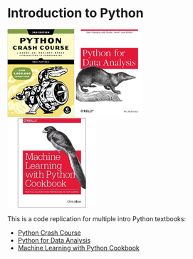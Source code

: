 # Introduction to Python

<div>
<img src="Image/cover1.jpeg" width="150"/>
<img src="Image/cover2.jpeg" width="150"/>
<img src="Image/cover3.jpeg" width="200"/>
</div>


This is a code replication for multiple intro Python textbooks: 

* [Python Crash Course](https://www.amazon.com/Python-Crash-Course-Hands-Project-Based/dp/1593276036) 
* [Python for Data Analysis](https://www.amazon.com/Python-Data-Analysis-Wrangling-IPython/dp/1491957662/ref=sr_1_1?crid=JYU2RLCE9Y9K&keywords=python+for+data+analysis&qid=1647150874&s=books&sprefix=python+for+data+analysis%2Cstripbooks%2C117&sr=1-1)
* [Machine Learning with Python Cookbook](https://www.amazon.com/Machine-Learning-Python-Cookbook-Preprocessing/dp/1491989386/ref=asc_df_1491989386/?tag=hyprod-20&linkCode=df0&hvadid=312114711253&hvpos=&hvnetw=g&hvrand=6379637140795528557&hvpone=&hvptwo=&hvqmt=&hvdev=c&hvdvcmdl=&hvlocint=&hvlocphy=1013962&hvtargid=pla-440699598191&psc=1)